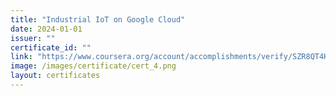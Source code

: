```yaml
---
title: "Industrial IoT on Google Cloud"
date: 2024-01-01
issuer: ""
certificate_id: ""
link: "https://www.coursera.org/account/accomplishments/verify/SZR8QT4H44N5?utm_source=link&utm_medium=certificate&utm_content=cert_image&utm_campaign=sharing_cta&utm_product=course"
image: /images/certificate/cert_4.png
layout: certificates
---
```

